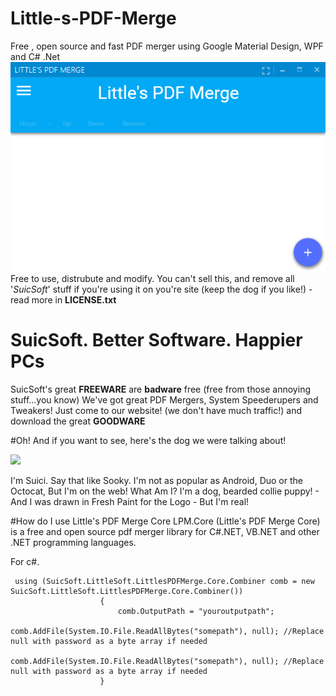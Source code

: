 
# Little-s-PDF-Merge
Free , open source and fast PDF merger using Google Material Design, WPF and C# .Net
<img src="https://raw.githubusercontent.com/SuicSoft/Little-PDF-Merge/master/lpm.PNG"></img>
Free to use, distrubute and modify. You can't sell this, and remove all '<i>SuicSoft</i>' stuff if you're using it on you're site
(keep the dog if you like!) - read more in <b>LICENSE.txt</b>

# SuicSoft. Better Software. Happier PCs
SuicSoft's great <b>FREEWARE</b> are <b>badware</b> free (free from those annoying stuff...you know)
We've got great PDF Mergers, System Speederupers and Tweakers! Just come to our website! (we don't have much traffic!)
and download the great <b>GOODWARE</b> 

#Oh! And if you want to see, here's the dog we were talking about!

<img src="https://c5bd2f1cb6c7712ee5b2eecc4ca962b0fb517791.googledrive.com/host/0B08cCnnU-zt-V3R0OTR1WlBpdVk/My%20Dog.png">
</img>

I'm Suici. Say that like Sooky. I'm not as popular as Android, Duo or the Octocat, But I'm on the web!
What Am I? I'm a dog, bearded collie puppy! - And I was drawn in Fresh Paint for the Logo - But I'm real!

#How do I use Little's PDF Merge Core
LPM.Core (Little's PDF Merge Core) is a free and open source pdf merger library for C#.NET, VB.NET and other .NET programming languages.

For c#.
```
 using (SuicSoft.LittleSoft.LittlesPDFMerge.Core.Combiner comb = new SuicSoft.LittleSoft.LittlesPDFMerge.Core.Combiner())
                    {
                        comb.OutputPath = "youroutputpath";
                        comb.AddFile(System.IO.File.ReadAllBytes("somepath"), null); //Replace null with password as a byte array if needed
                        comb.AddFile(System.IO.File.ReadAllBytes("somepath"), null); //Replace null with password as a byte array if needed
                    }
```

